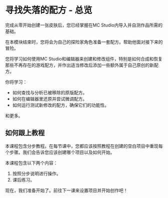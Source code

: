 # 寻找失落的配方 - 总览

完成从零开始创建一张皮肤后，您已经掌握在MC Studio内导入并自测作品所需的基础。

在本模块结束时，您将会为自己的探险家角色准备一套配方。帮助他面对接下来的冒险。



您将学习如何使用MC Studio和编辑器来创建和修改组件，特别是如何合成和恢复那些不再存在的游戏配方，并作出适当修改后添加一些额外属于自己原创的新配方。

你将学习：

- 如何查找与分析已被移除的原版配方。
- 如何在编辑器里还原并尝试微调配方。
- 如何运行测试新修改的配方，确保它们的功能性。

和更多。

## 如何跟上教程

本课程包含分步教程。在每节课中，您都应该按照教程在创建的空白项目中重现每个步骤。我们会告诉您应该创建哪个项目以及如何开始。

本课程包含以下两个内容：

1. 按照分步说明进行操作。
2. 课后练习。

现在，我们准备开始了。前往下一课来设置项目并开始创作吧！

